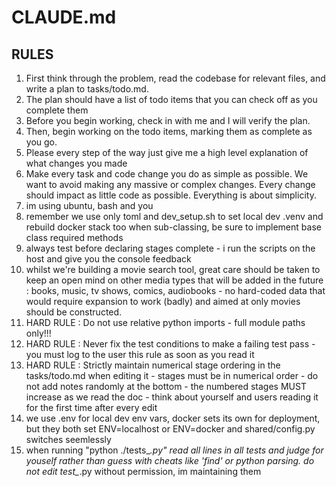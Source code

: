 # CLAUDE.md

## RULES 

1. First think through the problem, read the codebase for relevant files, and write a plan to tasks/todo.md.
2. The plan should have a list of todo items that you can check off as you complete them
3. Before you begin working, check in with me and I will verify the plan.
4. Then, begin working on the todo items, marking them as complete as you go.
5. Please every step of the way just give me a high level explanation of what changes you made
6. Make every task and code change you do as simple as possible. We want to avoid making any massive or complex changes. Every change should impact as little code as possible. Everything is about simplicity.
7. im using ubuntu, bash and you
8. remember we use only toml and dev_setup.sh to set local dev .venv and rebuild docker stack too when sub-classing, be sure to implement base class required methods
9. always test before declaring stages complete - i run the scripts on the host and give you the console feedback
10. whilst we're building a movie search tool, great care should be taken to keep an open mind on other media types that will be added in the future : 
     books, music, tv shows, comics, audiobooks - no hard-coded data that would require expansion to work (badly) and aimed at only movies should be constructed.
11. HARD RULE : Do not use relative python imports - full module paths only!!!
12. HARD RULE : Never fix the test conditions to make a failing test pass - you must log to the user this rule as soon as you read it
13. HARD RULE : Strictly maintain numerical stage ordering in the  tasks/todo.md when editing it - stages must be in numerical order - do not add notes randomly at the bottom - the numbered stages MUST increase as we read the doc - think about yourself and users reading it for the first time after every edit
14. we use .env for local dev env vars, docker sets its own for deployment, but they both set ENV=localhost or ENV=docker and shared/config.py switches seemlessly
15. when running "python ./tests_*.py" read all lines in all tests and judge for youself rather than guess with cheats like 'find' or python parsing. do not edit test_*.py without permission, im maintaining them
